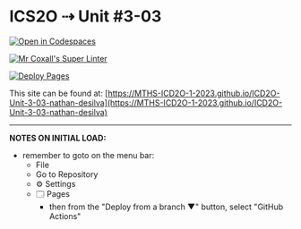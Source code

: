 # ICS2O ⇢ Unit #3-03

[![Open in Codespaces](https://classroom.github.com/assets/launch-codespace-7f7980b617ed060a017424585567c406b6ee15c891e84e1186181d67ecf80aa0.svg)](https://classroom.github.com/open-in-codespaces?assignment_repo_id=14729977)

[![Mr Coxall's Super Linter](https://github.com/MTHS-ICD2O-1-2023/ICD2O-Unit-3-03-nathan-desilva/workflows/Mr%20Coxall's%20Super%20Linter/badge.svg)](https://github.com/MTHS-ICD2O-1-2023/ICD2O-Unit-3-03-nathan-desilva/actions)

[![Deploy Pages](https://github.com/MTHS-ICD2O-1-2023/ICD2O-Unit-3-03-nathan-desilva/workflows/Deploy%20Pages/badge.svg)](https://github.com/MTHS-ICD2O-1-2023/ICD2O-Unit-3-03-nathan-desilva/actions)

This site can be found at: [https://MTHS-ICD2O-1-2023.github.io/ICD2O-Unit-3-03-nathan-desilva](https://MTHS-ICD2O-1-2023.github.io/ICD2O-Unit-3-03-nathan-desilva)

---

**NOTES ON INITIAL LOAD:**
- remember to goto on the menu bar:
  - File
  - Go to Repository
  - ⚙ Settings
  - 🗔 Pages
    - then from the "Deploy from a branch ▼" button, select "GitHub Actions"

